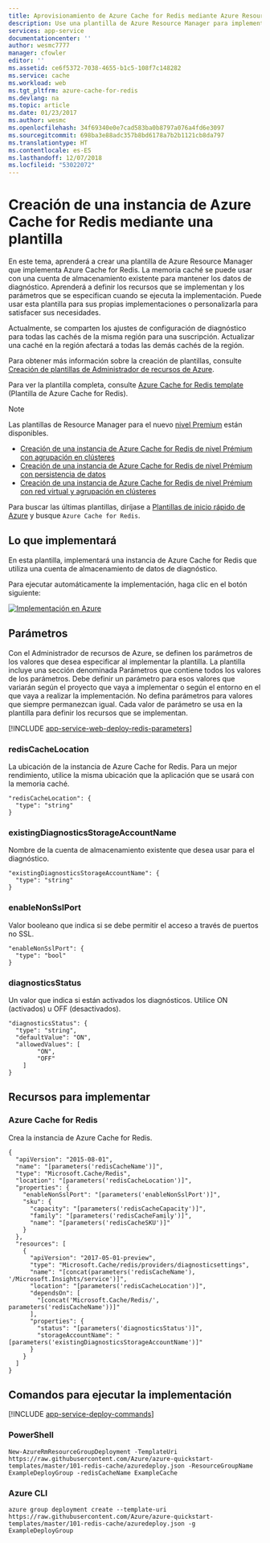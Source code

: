 ```yaml
---
title: Aprovisionamiento de Azure Cache for Redis mediante Azure Resource Manager | Microsoft Docs
description: Use una plantilla de Azure Resource Manager para implementar Azure Cache for Redis.
services: app-service
documentationcenter: ''
author: wesmc7777
manager: cfowler
editor: ''
ms.assetid: ce6f5372-7038-4655-b1c5-108f7c148282
ms.service: cache
ms.workload: web
ms.tgt_pltfrm: azure-cache-for-redis
ms.devlang: na
ms.topic: article
ms.date: 01/23/2017
ms.author: wesmc
ms.openlocfilehash: 34f69340e0e7cad583ba0b8797a076a4fd6e3097
ms.sourcegitcommit: 698ba3e88adc357b8bd6178a7b2b1121cb8da797
ms.translationtype: HT
ms.contentlocale: es-ES
ms.lasthandoff: 12/07/2018
ms.locfileid: "53022072"
---
```

# <a name="create-an-azure-cache-for-redis-using-a-template"></a>Creación de una instancia de Azure Cache for Redis mediante una plantilla
En este tema, aprenderá a crear una plantilla de Azure Resource Manager que implementa Azure Cache for Redis. La memoria caché se puede usar con una cuenta de almacenamiento existente para mantener los datos de diagnóstico. Aprenderá a definir los recursos que se implementan y los parámetros que se especifican cuando se ejecuta la implementación. Puede usar esta plantilla para sus propias implementaciones o personalizarla para satisfacer sus necesidades.

Actualmente, se comparten los ajustes de configuración de diagnóstico para todas las cachés de la misma región para una suscripción. Actualizar una caché en la región afectará a todas las demás cachés de la región.

Para obtener más información sobre la creación de plantillas, consulte [Creación de plantillas de Administrador de recursos de Azure](../azure-resource-manager/resource-group-authoring-templates.md).

Para ver la plantilla completa, consulte [Azure Cache for Redis template](https://github.com/Azure/azure-quickstart-templates/blob/master/101-redis-cache/azuredeploy.json) (Plantilla de Azure Cache for Redis).

> [!NOTE]
> Las plantillas de Resource Manager para el nuevo [nivel Premium](cache-premium-tier-intro.md) están disponibles. 
> 
> * [Creación de una instancia de Azure Cache for Redis de nivel Prémium con agrupación en clústeres](https://azure.microsoft.com/documentation/templates/201-redis-premium-cluster-diagnostics/)
> * [Creación de una instancia de Azure Cache for Redis de nivel Prémium con persistencia de datos](https://azure.microsoft.com/documentation/templates/201-redis-premium-persistence/)
> * [Creación de una instancia de Azure Cache for Redis de nivel Prémium con red virtual y agrupación en clústeres](https://azure.microsoft.com/documentation/templates/201-redis-premium-vnet-cluster-diagnostics/)
> 
> Para buscar las últimas plantillas, diríjase a [Plantillas de inicio rápido de Azure](https://azure.microsoft.com/documentation/templates/) y busque `Azure Cache for Redis`.
> 
> 

## <a name="what-you-will-deploy"></a>Lo que implementará
En esta plantilla, implementará una instancia de Azure Cache for Redis que utiliza una cuenta de almacenamiento de datos de diagnóstico.

Para ejecutar automáticamente la implementación, haga clic en el botón siguiente:

[![Implementación en Azure](./media/cache-redis-cache-arm-provision/deploybutton.png)](https://portal.azure.com/#create/Microsoft.Template/uri/https%3A%2F%2Fraw.githubusercontent.com%2FAzure%2Fazure-quickstart-templates%2Fmaster%2F101-redis-cache%2Fazuredeploy.json)

## <a name="parameters"></a>Parámetros
Con el Administrador de recursos de Azure, se definen los parámetros de los valores que desea especificar al implementar la plantilla. La plantilla incluye una sección denominada Parámetros que contiene todos los valores de los parámetros.
Debe definir un parámetro para esos valores que variarán según el proyecto que vaya a implementar o según el entorno en el que vaya a realizar la implementación. No defina parámetros para valores que siempre permanezcan igual. Cada valor de parámetro se usa en la plantilla para definir los recursos que se implementan. 

[!INCLUDE [app-service-web-deploy-redis-parameters](../../includes/cache-deploy-parameters.md)]

### <a name="rediscachelocation"></a>redisCacheLocation
La ubicación de la instancia de Azure Cache for Redis. Para un mejor rendimiento, utilice la misma ubicación que la aplicación que se usará con la memoria caché.

    "redisCacheLocation": {
      "type": "string"
    }

### <a name="existingdiagnosticsstorageaccountname"></a>existingDiagnosticsStorageAccountName
Nombre de la cuenta de almacenamiento existente que desea usar para el diagnóstico. 

    "existingDiagnosticsStorageAccountName": {
      "type": "string"
    }

### <a name="enablenonsslport"></a>enableNonSslPort
Valor booleano que indica si se debe permitir el acceso a través de puertos no SSL.

    "enableNonSslPort": {
      "type": "bool"
    }

### <a name="diagnosticsstatus"></a>diagnosticsStatus
Un valor que indica si están activados los diagnósticos. Utilice ON (activados) u OFF (desactivados).

    "diagnosticsStatus": {
      "type": "string",
      "defaultValue": "ON",
      "allowedValues": [
            "ON",
            "OFF"
        ]
    }

## <a name="resources-to-deploy"></a>Recursos para implementar
### <a name="azure-cache-for-redis"></a>Azure Cache for Redis
Crea la instancia de Azure Cache for Redis.

    {
      "apiVersion": "2015-08-01",
      "name": "[parameters('redisCacheName')]",
      "type": "Microsoft.Cache/Redis",
      "location": "[parameters('redisCacheLocation')]",
      "properties": {
        "enableNonSslPort": "[parameters('enableNonSslPort')]",
        "sku": {
          "capacity": "[parameters('redisCacheCapacity')]",
          "family": "[parameters('redisCacheFamily')]",
          "name": "[parameters('redisCacheSKU')]"
        }
      },
      "resources": [
        {
          "apiVersion": "2017-05-01-preview",
          "type": "Microsoft.Cache/redis/providers/diagnosticsettings",
          "name": "[concat(parameters('redisCacheName'), '/Microsoft.Insights/service')]",
          "location": "[parameters('redisCacheLocation')]",
          "dependsOn": [
            "[concat('Microsoft.Cache/Redis/', parameters('redisCacheName'))]"
          ],
          "properties": {
            "status": "[parameters('diagnosticsStatus')]",
            "storageAccountName": "[parameters('existingDiagnosticsStorageAccountName')]"
          }
        }
      ]
    }



## <a name="commands-to-run-deployment"></a>Comandos para ejecutar la implementación
[!INCLUDE [app-service-deploy-commands](../../includes/app-service-deploy-commands.md)]

### <a name="powershell"></a>PowerShell
    New-AzureRmResourceGroupDeployment -TemplateUri https://raw.githubusercontent.com/Azure/azure-quickstart-templates/master/101-redis-cache/azuredeploy.json -ResourceGroupName ExampleDeployGroup -redisCacheName ExampleCache

### <a name="azure-cli"></a>Azure CLI
    azure group deployment create --template-uri https://raw.githubusercontent.com/Azure/azure-quickstart-templates/master/101-redis-cache/azuredeploy.json -g ExampleDeployGroup


